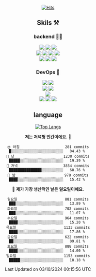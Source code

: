 <div align="center">

[![Hits](https://hits.seeyoufarm.com/api/count/incr/badge.svg?url=https%3A%2F%2Fgithub.com%2Fzxcv9203%2Fhit-counter&count_bg=%23FF7272&title_bg=%23324C2E&icon=codeigniter.svg&icon_color=%23DD5B5B&title=%EB%B0%A9%EB%AC%B8%EC%9E%90&edge_flat=false)](https://hits.seeyoufarm.com)
  
## Skils ⚒️

### backend 🧑‍💻
  
<img src="https://img.shields.io/badge/Java-FF6600?style=flat-square&logo=buymeacoffee&logoColor=white"/>
<img src="https://img.shields.io/badge/Go-0099FF?style=flat-square&logo=go&logoColor=white"/>
<img src="https://img.shields.io/badge/Kotlin-7F52FF?style=flat-square&logo=kotlin&logoColor=white"/>
  
  
<br />
  
<img src="https://img.shields.io/badge/Spring-339933?style=flat-square&logo=Spring&logoColor=white"/>
<img src="https://img.shields.io/badge/Spring Boot-339933?style=flat-square&logo=Spring Boot&logoColor=white"/>
<img src="https://img.shields.io/badge/Spring Security-339933?style=flat-square&logo=Spring Security&logoColor=white"/>
  
<img src="https://img.shields.io/badge/Spring Data JPA-339933?style=flat-square&logo=Hibernate&logoColor=white"/>

<br />
  
  <img src="https://img.shields.io/badge/mysql-0099FF?style=flat-square&logo=mysql&logoColor=white"/>
  <img src="https://img.shields.io/badge/mariadb-0099FF?style=flat-square&logo=mariadb&logoColor=white"/>
  <img src="https://img.shields.io/badge/mongoDB-47A248?style=flat-square&logo=mongodb&logoColor=white"/>
  
  
### DevOps 🚀
  
  <img src="https://img.shields.io/badge/docker-2496ED?style=flat-square&logo=docker&logoColor=white"/>
  <img src="https://img.shields.io/badge/kubernetes-326CE5?style=flat-square&logo=kubernetes&logoColor=white"/>
  
  <br />
  
  <img src="https://img.shields.io/badge/Github Actions-2088FF?style=flat-square&logo=githubactions&logoColor=white"/>
  <img src="https://img.shields.io/badge/Jenkins-D24939?style=flat-square&logo=jenkins&logoColor=white"/>
  
  
  <br />
  <img src="https://img.shields.io/badge/terraform-7B42BC?style=flat-square&logo=terraform&logoColor=white"/>
  
  <br />
  <img src="https://img.shields.io/badge/Amazon AWS-232F3E?style=flat-square&logo=Amazon AWS&logoColor=white"/>

  <img src="https://img.shields.io/badge/GCP-4285F4?style=flat-square&logo=googlecloud&logoColor=white"/>
  <img src="https://img.shields.io/badge/NCP-03C75A?style=flat-square&logo=naver&logoColor=white"/>
  
  
## language

[![Top Langs](https://github-readme-stats.vercel.app/api/top-langs/?username=zxcv9203&hide=html&exclude_repo=zxcv9203.github.io,golB&theme=grate-gatsby)](https://github.com/zxcv9203/github-readme-stats)
  
<!--START_SECTION:waka-->
**저는 저녁형 인간이에요. 🦉** 

```text
🌞 아침                     281 commits         █░░░░░░░░░░░░░░░░░░░░░░░░   04.43 % 
🌆 낮　                     1230 commits        █████░░░░░░░░░░░░░░░░░░░░   19.39 % 
🌃 저녁                     3854 commits        ███████████████░░░░░░░░░░   60.76 % 
🌙 밤　                     978 commits         ████░░░░░░░░░░░░░░░░░░░░░   15.42 % 
```
📅 **제가 가장 생산적인 날은 일요일이에요.** 

```text
월요일                      881 commits         ███░░░░░░░░░░░░░░░░░░░░░░   13.89 % 
화요일                      702 commits         ███░░░░░░░░░░░░░░░░░░░░░░   11.07 % 
수요일                      964 commits         ████░░░░░░░░░░░░░░░░░░░░░   15.20 % 
목요일                      1133 commits        ████░░░░░░░░░░░░░░░░░░░░░   17.86 % 
금요일                      622 commits         ██░░░░░░░░░░░░░░░░░░░░░░░   09.81 % 
토요일                      888 commits         ████░░░░░░░░░░░░░░░░░░░░░   14.00 % 
일요일                      1153 commits        █████░░░░░░░░░░░░░░░░░░░░   18.18 % 
```



 Last Updated on 03/10/2024 00:15:56 UTC
<!--END_SECTION:waka-->
  
</div>

